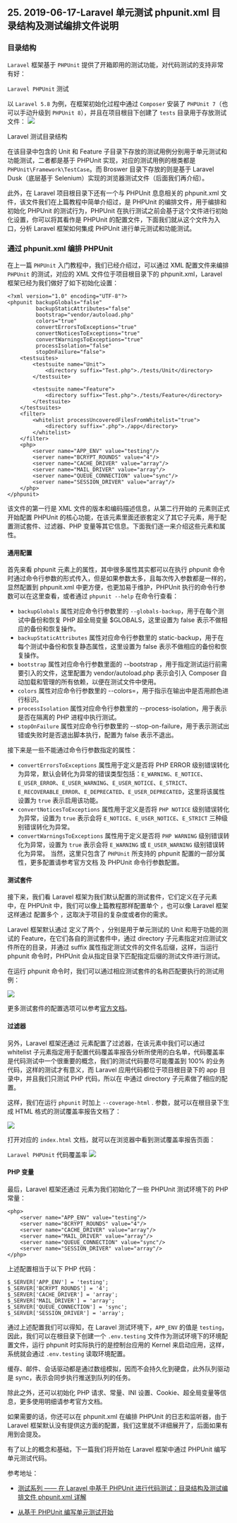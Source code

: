 ## 25. 2019-06-17-Laravel 单元测试 phpunit.xml 目录结构及测试编排文件说明

### 目录结构
`Laravel` 框架基于 `PHPUnit` 提供了开箱即用的测试功能，对代码测试的支持非常有好：

`Laravel PHPUnit` 测试

以 `Laravel 5.8` 为例，在框架初始化过程中通过 `Composer` 安装了 `PHPUnit 7`（也可以手动升级到 `PHPUnit 8`），并且在项目根目下创建了 `tests` 目录用于存放测试文件：
![](https://laravelacademy.org/wp-content/uploads/2019/04/4527f09add5ed4a4007f97be975bf67d.jpg)


Laravel 测试目录结构

在该目录中包含的 Unit 和 Feature 子目录下存放的测试用例分别用于单元测试和功能测试，二者都是基于 PHPUnit 实现，对应的测试用例的根类都是 `PHPUnit\Framework\TestCase`。而 Broswer 目录下存放的则是基于 Laravel Dusk（底层基于 Selenium）实现的浏览器测试文件（后面我们再介绍）。

此外，在 Laravel 项目根目录下还有一个与 PHPUnit 息息相关的 phpunit.xml 文件，该文件我们在上篇教程中简单介绍过，是 PHPUnit 的编排文件，用于编排和初始化 PHPUnit 的测试行为，PHPUnit 在执行测试之前会基于这个文件进行初始化设置，你可以将其看作是 PHPUnit 的配置文件，下面我们就从这个文件为入口，分析 Laravel 框架如何集成 PHPUnit 进行单元测试和功能测试。

### 通过 phpunit.xml 编排 PHPUnit
在上一篇 `PHPUnit` 入门教程中，我们已经介绍过，可以通过 XML 配置文件来编排 `PHPUnit` 的测试，对应的 XML 文件位于项目根目录下的 phpunit.xml，Laravel 框架已经为我们做好了如下初始化设置：

```
<?xml version="1.0" encoding="UTF-8"?>
<phpunit backupGlobals="false"
         backupStaticAttributes="false"
         bootstrap="vendor/autoload.php"
         colors="true"
         convertErrorsToExceptions="true"
         convertNoticesToExceptions="true"
         convertWarningsToExceptions="true"
         processIsolation="false"
         stopOnFailure="false">
    <testsuites>
        <testsuite name="Unit">
            <directory suffix="Test.php">./tests/Unit</directory>
        </testsuite>

        <testsuite name="Feature">
            <directory suffix="Test.php">./tests/Feature</directory>
        </testsuite>
    </testsuites>
    <filter>
        <whitelist processUncoveredFilesFromWhitelist="true">
            <directory suffix=".php">./app</directory>
        </whitelist>
    </filter>
    <php>
        <server name="APP_ENV" value="testing"/>
        <server name="BCRYPT_ROUNDS" value="4"/>
        <server name="CACHE_DRIVER" value="array"/>
        <server name="MAIL_DRIVER" value="array"/>
        <server name="QUEUE_CONNECTION" value="sync"/>
        <server name="SESSION_DRIVER" value="array"/>
    </php>
</phpunit>
```

该文件的第一行是 XML 文件的版本和编码描述信息，从第二行开始的 <phpunit> 元素则正式开始配置 PHPUnit 的核心功能，在该元素里面还嵌套定义了其它子元素，用于配置测试套件、过滤器、PHP 变量等其它信息。下面我们逐一来介绍这些元素和属性。

#### 通用配置

首先来看 phpunit 元素上的属性，其中很多属性其实都可以在执行 phpunit 命令时通过命令行参数的形式传入，但是如果参数太多，且每次传入参数都是一样的，显然配置到 phpunit.xml 中更方便，也更加易于维护，PHPUnit 执行的命令行参数可以在这里查看，或者通过 `phpunit --help` 在命令行查看：

- `backupGlobals` 属性对应命令行参数里的 `--globals-backup`，用于在每个测试中备份和恢复 PHP 超全局变量 $GLOBALS，这里设置为 false 表示不做相应的备份和恢复操作。
- `backupStaticAttributes` 属性对应命令行参数里的 static-backup，用于在每个测试中备份和恢复静态属性，这里设置为 false 表示不做相应的备份和恢复操作。
- `bootstrap` 属性对应命令行参数里面的 --bootstrap <file>，用于指定测试运行前需要引入的文件，这里配置为 vendor/autoload.php 表示会引入 Composer 自动加载和管理的所有依赖，以便在测试文件中使用。
- `colors` 属性对应命令行参数里的 --colors=<flag>，用于指示在输出中是否用颜色进行标识。
- `processIsolation` 属性对应命令行参数里的 --process-isolation，用于表示是否在隔离的 PHP 进程中执行测试。
- `stopOnFailure` 属性对应命令行参数里的 --stop-on-failure，用于表示测试出错或失败时是否退出脚本执行，配置为 false 表示不退出。

接下来是一些不能通过命令行参数指定的属性：

- `convertErrorsToExceptions` 属性用于定义是否将 PHP ERROR 级别错误转化为异常，默认会转化为异常的错误类型包括：`E_WARNING、E_NOTICE`、`E_USER_ERROR`、`E_USER_WARNING`、`E_USER_NOTICE`、`E_STRICT`、`E_RECOVERABLE_ERROR`、`E_DEPRECATED`、`E_USER_DEPRECATED`，这里将该属性设置为 `true` 表示启用该功能。
- `convertNoticesToExceptions` 属性用于定义是否将 `PHP NOTICE` 级别错误转化为异常，设置为 `true` 表示会将 `E_NOTICE`、`E_USER_NOTICE`、`E_STRICT` 三种级别错误转化为异常。
- `convertWarningsToExceptions` 属性用于定义是否将 `PHP WARNING` 级别错误转化为异常，设置为 `true` 表示会将 `E_WARNING` 或 `E_USER_WARNING` 级别错误转化为异常。
当然，这里只包含了 `PHPUnit` 所支持的 phpunit 配置的一部分属性，更多配置请参考官方文档 及 PHPUnit 命令行参数配置。

#### 测试套件
接下来，我们看 Laravel 框架为我们默认配置的测试套件，它们定义在子元素 <testsuites> 中，在 PHPUnit 中，我们可以像上篇教程那样配置单个 <testsuite>，也可以像 Laravel 框架这样通过 <testsuites> 配置多个 <testsuite>，这取决于项目的复杂度或者你的需求。

Laravel 框架默认通过 <testsuites> 定义了两个 <testsuite>，分别是用于单元测试的 Unit 和用于功能的测试的 Feature，在它们各自的测试套件中，通过 directory 子元素指定对应测试文件所在的目录，并通过 suffix 属性指定测试文件的文件名后缀，这样，当运行 phpunit 命令时，PHPUnit 会从指定目录下匹配指定后缀的测试文件进行测试。

在运行 phpunit 命令时，我们可以通过相应测试套件的名称匹配要执行的测试用例：

![](https://laravelacademy.org/wp-content/uploads/2019/04/a1c39cb20b0dc9db1ce781110f1ac7e5.jpg)

更多测试套件的配置选项可以参考[官方文档](https://phpunit.readthedocs.io/zh_CN/latest/configuration.html#appendixes-configuration-testsuites)。

#### 过滤器
另外，Laravel 框架还通过 <filter> 元素配置了过滤器，在该元素中我们可以通过 whitelist 子元素指定用于配置代码覆盖率报告分析所使用的白名单，代码覆盖率是代码测试中一个很重要的概念，我们的测试代码要尽可能覆盖到 100% 的业务代码，这样的测试才有意义，而 Laravel 应用代码都位于项目根目录下的 app 目录中，并且我们只测试 PHP 代码，所以在 <whitelist> 中通过 directory 子元素做了相应的配置。

这样，我们在运行 `phpunit` 时加上 `--coverage-html` . 参数，就可以在根目录下生成 HTML 格式的测试覆盖率报告文档了：

![](https://laravelacademy.org/wp-content/uploads/2019/04/4d2e87763b84e5610063f711f7ef2d9b.jpg)

打开对应的 `index.html` 文档，就可以在浏览器中看到测试覆盖率报告页面：

`Laravel PHPUnit` 代码覆盖率
![](https://laravelacademy.org/wp-content/uploads/2019/04/f709ade16b8f0fb61a3d555941b3ac00.jpg)

#### PHP 变量
最后，Laravel 框架还通过 <php> 元素为我们初始化了一些 PHPUnit 测试环境下的 PHP 常量：

```
<php>
    <server name="APP_ENV" value="testing"/>
    <server name="BCRYPT_ROUNDS" value="4"/>
    <server name="CACHE_DRIVER" value="array"/>
    <server name="MAIL_DRIVER" value="array"/>
    <server name="QUEUE_CONNECTION" value="sync"/>
    <server name="SESSION_DRIVER" value="array"/>
</php>
```

上述配置相当于以下 PHP 代码：

```
$_SERVER['APP_ENV'] = 'testing';
$_SERVER['BCRYPT_ROUNDS'] = '4';
$_SERVER['CACHE_DRIVER'] = 'array';
$_SERVER['MAIL_DRIVER'] = 'array';
$_SERVER['QUEUE_CONNECTION'] = 'sync';
$_SERVER['SESSION_DRIVER'] = 'array';
```

通过上述配置我们可以得知，在 Laravel 测试环境下，`APP_ENV` 的值是 `testing`，因此，我们可以在根目录下创建一个 `.env.testing` 文件作为测试环境下的环境配置文件，运行 phpunit 时实际执行的是控制台应用的 Kernel 来启动应用，这样，系统就会通过 `.env.testing` 读取环境配置。

缓存、邮件、会话驱动都是通过数组模拟，因而不会持久化到硬盘，此外队列驱动是 sync，表示会同步执行推送到队列的任务。

除此之外，还可以初始化 PHP 请求、常量、INI 设置、Cookie、超全局变量等信息，更多使用明细请参考官方文档。

如果需要的话，你还可以在 phpunit.xml 在编排 PHPUnit 的日志和监听器，由于 Laravel 框架默认没有提供这方面的配置，我们这里就不详细展开了，后面如果有用到会提及。

有了以上的概念和基础，下一篇我们将开始在 Laravel 框架中通过 PHPUnit 编写单元测试代码。

参考地址：

- [测试系列 —— 在 Laravel 中基于 PHPUnit 进行代码测试：目录结构及测试编排文件 phpunit.xml 详解](https://laravelacademy.org/post/19579.html)

- [从基于 PHPUnit 编写单元测试开始](https://laravelacademy.org/post/19576.html)
